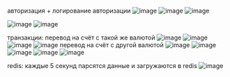 авторизация + логирование авторизации
![image](https://github.com/user-attachments/assets/8991317f-268b-4093-9b9e-98bbd493792d)
![image](https://github.com/user-attachments/assets/1e96bd90-ac32-4082-b5a9-9aa1f8b33fdb)
![image](https://github.com/user-attachments/assets/4ae8dbcf-7a88-42e4-99a7-dc815853934c)

![image](https://github.com/user-attachments/assets/e8f0483d-1e40-4444-958d-33a6290f6d79)
![image](https://github.com/user-attachments/assets/32a9f870-3de6-4db1-b5e9-45b1ac4664d4)


транзакции:
перевод на счёт с такой же валютой
![image](https://github.com/user-attachments/assets/09c96e83-7fd2-4288-af10-4a0727a57c16)
![image](https://github.com/user-attachments/assets/d69d46dc-4a2b-4338-a1d5-dc583ee51fb7)
![image](https://github.com/user-attachments/assets/5bf48828-cb6d-47b2-8f09-4ed96e19d038)
![image](https://github.com/user-attachments/assets/b755c148-1952-4a76-8271-1c9bb30d3f54)
перевод на счёт с другой валютой
![image](https://github.com/user-attachments/assets/09c96e83-7fd2-4288-af10-4a0727a57c16)
![image](https://github.com/user-attachments/assets/e35131aa-88ad-435c-bf30-1f153534e7a6)
![image](https://github.com/user-attachments/assets/4ce90eee-0703-4413-a7c1-dde266631d40)
![image](https://github.com/user-attachments/assets/7d168c09-cb73-4826-92c1-fef122986928)
![image](https://github.com/user-attachments/assets/ae489ace-ffe9-410b-b22f-1458c8744219)



redis:
каждые 5 секунд парсятся данные и загружаются в redis
![image](https://github.com/user-attachments/assets/054ac113-49a9-4bff-bc1f-7183cf2860e4)
